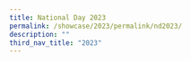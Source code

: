 ```yaml
---
title: National Day 2023
permalink: /showcase/2023/permalink/nd2023/
description: ""
third_nav_title: "2023"
---
```

